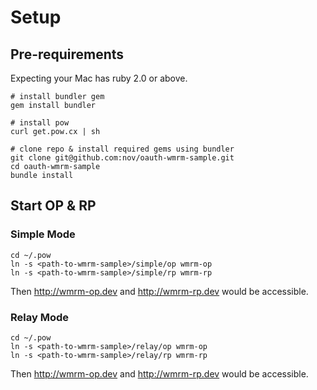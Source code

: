 # Setup

## Pre-requirements

Expecting your Mac has ruby 2.0 or above.

```
# install bundler gem
gem install bundler

# install pow
curl get.pow.cx | sh

# clone repo & install required gems using bundler
git clone git@github.com:nov/oauth-wmrm-sample.git
cd oauth-wmrm-sample
bundle install
```

## Start OP & RP

### Simple Mode

```
cd ~/.pow
ln -s <path-to-wmrm-sample>/simple/op wmrm-op
ln -s <path-to-wmrm-sample>/simple/rp wmrm-rp
```

Then http://wmrm-op.dev and http://wmrm-rp.dev would be accessible.

### Relay Mode

```
cd ~/.pow
ln -s <path-to-wmrm-sample>/relay/op wmrm-op
ln -s <path-to-wmrm-sample>/relay/rp wmrm-rp
```

Then http://wmrm-op.dev and http://wmrm-rp.dev would be accessible.